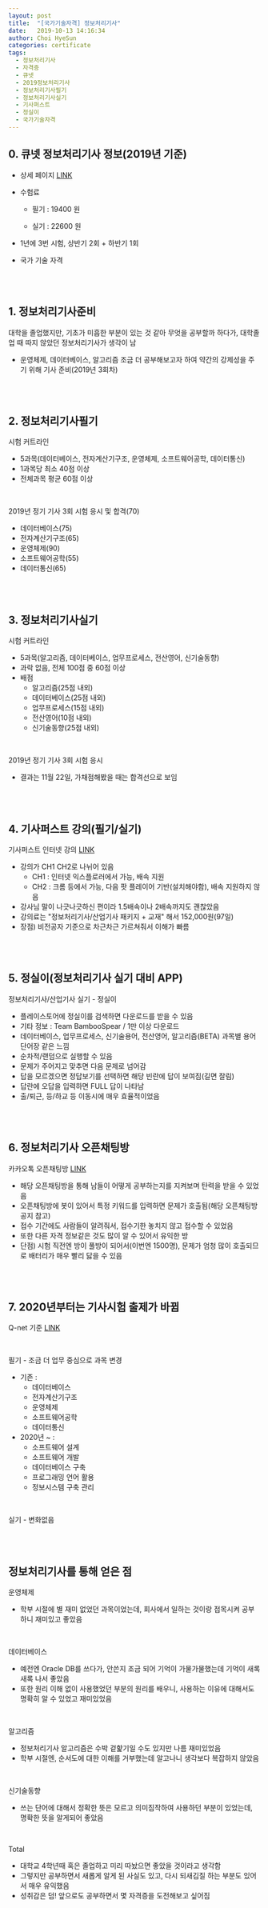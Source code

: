 ```yaml
---
layout: post
title:  "[국가기술자격] 정보처리기사"
date:   2019-10-13 14:16:34
author: Choi HyeSun
categories: certificate
tags:
  - 정보처리기사
  - 자격증
  - 큐넷
  - 2019정보처리기사
  - 정보처리기사필기
  - 정보처리기사실기
  - 기사퍼스트
  - 정실이
  - 국가기술자격
---
```


## 0. 큐넷 정보처리기사 정보(2019년 기준)

- 상세 페이지 [LINK](http://www.q-net.or.kr/crf005.do?id=crf00503&jmCd=1320)

- 수험료

  - 필기 : 19400 원 
  
  - 실기 : 22600 원

- 1년에 3번 시험, 상반기 2회 + 하반기 1회

- 국가 기술 자격

<br>
<br>

## 1. 정보처리기사준비
대학을 졸업했지만, 기초가 미흡한 부분이 있는 것 같아 무엇을 공부할까 하다가, 대학졸업 때 따지 않았던 정보처리기사가 생각이 남
- 운영체제, 데이터베이스, 알고리즘 조금 더 공부해보고자 하여 약간의 강제성을 주기 위해 기사 준비(2019년 3회차)

<br>
<br>

## 2. 정보처리기사필기
시험 커트라인
- 5과목(데이터베이스, 전자계산기구조, 운영체제, 소프트웨어공학, 데이터통신)
- 1과목당 최소 40점 이상
- 전체과목 평균 60점 이상

<br>

2019년 정기 기사 3회 시험 응시 및 합격(70)
- 데이터베이스(75)
- 전자계산기구조(65)
- 운영체제(90)
- 소프트웨어공학(55)
- 데이터통신(65)

<br>
<br>

## 3. 정보처리기사실기
시험 커트라인
- 5과목(알고리즘, 데이터베이스, 업무프로세스, 전산영어, 신기술동향)
- 과락 없음, 전체 100점 중 60점 이상
- 배점
  - 알고리즘(25점 내외)
  - 데이터베이스(25점 내외)
  - 업무프로세스(15점 내외)
  - 전산영어(10점 내외)
  - 신기술동향(25점 내외)

<br>

2019년 정기 기사 3회 시험 응시
- 결과는 11월 22일, 가채점해봤을 때는 합격선으로 보임

<br>
<br>

## 4. 기사퍼스트 강의(필기/실기)
기사퍼스트 인터넷 강의 [LINK](http://www.gisafirst.com/main/main.html)
- 강의가 CH1 CH2로 나뉘어 있음
  - CH1 : 인터넷 익스플로러에서 가능, 배속 지원
  - CH2 : 크롬 등에서 가능, 다음 팟 플레이어 기반(설치해야함), 배속 지원하지 않음
- 강사님 말이 나긋나긋하신 편이라 1.5배속이나 2배속까지도 괜찮았음
- 강의료는 "정보처리기사/산업기사 패키지 + 교재"	해서 152,000원(97일)
- 장점) 비전공자 기준으로 차근차근 가르쳐줘서 이해가 빠름

<br>
<br>

## 5. 정실이(정보처리기사 실기 대비 APP)
정보처리기사/산업기사 실기 - 정실이
- 플레이스토어에 정실이를 검색하면 다운로드를 받을 수 있음
- 기타 정보 : Team BambooSpear / 1만 이상 다운로드
- 데이터베이스, 업무프로세스, 신기술용어, 전산영어, 알고리즘(BETA) 과목별 용어 단어장 같은 느낌
- 순차적/랜덤으로 실행할 수 있음
- 문제가 주어지고 맞추면 다음 문제로 넘어감
- 답을 모르겠으면 정답보기를 선택하면 해당 빈란에 답이 보여짐(길면 잘림)
- 답란에 오답을 입력하면 FULL 답이 나타남
- 출/퇴근, 등/하교 등 이동시에 매우 효율적이었음

<br>
<br>

## 6. 정보처리기사 오픈채팅방
카카오톡 오픈채팅방 [LINK](https://open.kakao.com/o/gcXhI0J)
- 해당 오픈채팅방을 통해 남들이 어떻게 공부하는지를 지켜보며 탄력을 받을 수 있었음
- 오픈채팅방에 봇이 있어서 특정 키워드를 입력하면 문제가 호출됨(해당 오픈채팅방 공지 참고)
- 접수 기간에도 사람들이 알려줘서, 접수기한 놓치지 않고 접수할 수 있었음
- 또한 다른 자격 정보같은 것도 많이 알 수 있어서 유익한 방
- 단점) 시험 직전엔 방이 풀방이 되어서(이번엔 1500명), 문제가 엄청 많이 호출되므로 배터리가 매우 빨리 닳을 수 있음

<br>
<br>

## 7. 2020년부터는 기사시험 출제가 바뀜
Q-net 기준 [LINK](http://www.q-net.or.kr/crf005.do?id=crf00505&gSite=Q&gId=&jmCd=1320&examInstiCd=1)

<br>

필기 - 조금 더 업무 중심으로 과목 변경
- 기존 :
  - 데이터베이스
  - 전자계산기구조 
  - 운영체제 
  - 소프트웨어공학 
  - 데이터통신
- 2020년 ~ : 
  - 소프트웨어 설계
  - 소프트웨어 개발
  - 데이터베이스 구축
  - 프로그래밍 언어 활용
  - 정보시스템 구축 관리

<br>

실기 - 변화없음

<br>
<br>

## 정보처리기사를 통해 얻은 점
운영체제
- 학부 시절에 별 재미 없었던 과목이었는데, 회사에서 일하는 것이랑 접목시켜 공부하니 재미있고 좋았음

<br>

데이터베이스
- 예전엔 Oracle DB를 쓰다가, 안쓴지 조금 되어 기억이 가물가물했는데 기억이 새록새록 나서 좋았음
- 또한 원리 이해 없이 사용했었던 부분의 원리를 배우니, 사용하는 이유에 대해서도 명확히 알 수 있었고 재미있었음

<br>

알고리즘
- 정보처리기사 알고리즘은 수박 겉핥기일 수도 있지만 나름 재미있었음
- 학부 시절엔, 순서도에 대한 이해를 거부했는데 알고나니 생각보다 복잡하지 않았음

<br>

신기술동향
- 쓰는 단어에 대해서 정확한 뜻은 모르고 의미짐작하여 사용하던 부분이 있었는데, 명확한 뜻을 알게되어 좋았음

<br>

Total
- 대학교 4학년때 혹은 졸업하고 미리 따놨으면 좋았을 것이라고 생각함
- 그렇지만 공부하면서 새롭게 알게 된 사실도 있고, 다시 되새김질 하는 부분도 있어서 매우 유익했음
- 성취감은 덤! 앞으로도 공부하면서 몇 자격증을 도전해보고 싶어짐

<br>
<br>
